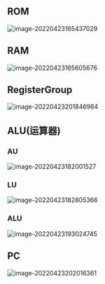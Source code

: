 ## ROM

<img src="H:\笔记\硬件\img\image-20220423165437029.png" alt="image-20220423165437029"  />

## RAM

<img src="H:\笔记\硬件\img\image-20220423165605676.png" alt="image-20220423165605676"  />

## RegisterGroup

<img src="H:\笔记\硬件\img\image-20220423201846984.png" alt="image-20220423201846984"  />

## ALU(运算器)

### AU

<img src="H:\笔记\硬件\img\image-20220423182001527.png" alt="image-20220423182001527"  />

### LU

<img src="H:\笔记\硬件\img\image-20220423182805366.png" alt="image-20220423182805366"  />

### ALU

<img src="H:\笔记\硬件\img\image-20220423193024745.png" alt="image-20220423193024745"  />

## PC

<img src="H:\笔记\硬件\img\image-20220423202016361.png" alt="image-20220423202016361"  />